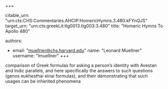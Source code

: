 +++


citable_urn: "urn:cts:CHS:Commentaries.AHCIP:HomericHymns.3.480.kFYnQJS"
target_urn: "urn:cts:greekLit:tlg0013.tlg003:3.480"
title: "Homeric Hymns To Apollo 480"

authors:
- email: "muellner@chs.harvard.edu"
  name: "Leonard Muellner"
  username: "lmuellner"
+++

<p>comparison of Greek formulas for asking a person’s identity with Avestan and Indic parallels, and here specifically the answers to such questions (genos eukhesthai einai formulas), and their demonstrating that such usages can be inherited phenomena</p>